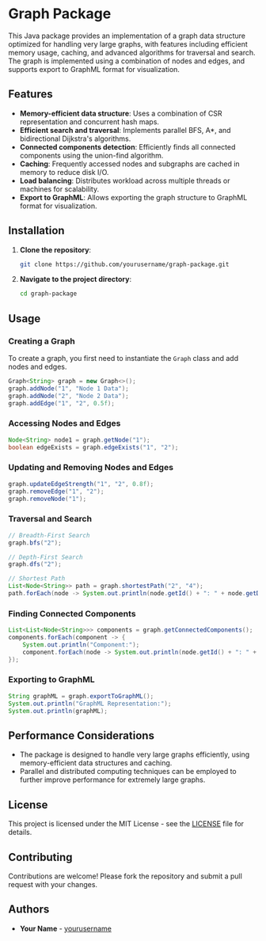 
# Graph Package

This Java package provides an implementation of a graph data structure optimized for handling very large graphs, with features including efficient memory usage, caching, and advanced algorithms for traversal and search. The graph is implemented using a combination of nodes and edges, and supports export to GraphML format for visualization.

## Features

- **Memory-efficient data structure**: Uses a combination of CSR representation and concurrent hash maps.
- **Efficient search and traversal**: Implements parallel BFS, A*, and bidirectional Dijkstra's algorithms.
- **Connected components detection**: Efficiently finds all connected components using the union-find algorithm.
- **Caching**: Frequently accessed nodes and subgraphs are cached in memory to reduce disk I/O.
- **Load balancing**: Distributes workload across multiple threads or machines for scalability.
- **Export to GraphML**: Allows exporting the graph structure to GraphML format for visualization.

## Installation

1. **Clone the repository**:
   ```bash
   git clone https://github.com/yourusername/graph-package.git
   ```
2. **Navigate to the project directory**:
   ```bash
   cd graph-package
   ```

## Usage

### Creating a Graph

To create a graph, you first need to instantiate the `Graph` class and add nodes and edges.

```java
Graph<String> graph = new Graph<>();
graph.addNode("1", "Node 1 Data");
graph.addNode("2", "Node 2 Data");
graph.addEdge("1", "2", 0.5f);
```

### Accessing Nodes and Edges

```java
Node<String> node1 = graph.getNode("1");
boolean edgeExists = graph.edgeExists("1", "2");
```

### Updating and Removing Nodes and Edges

```java
graph.updateEdgeStrength("1", "2", 0.8f);
graph.removeEdge("1", "2");
graph.removeNode("1");
```

### Traversal and Search

```java
// Breadth-First Search
graph.bfs("2");

// Depth-First Search
graph.dfs("2");

// Shortest Path
List<Node<String>> path = graph.shortestPath("2", "4");
path.forEach(node -> System.out.println(node.getId() + ": " + node.getData()));
```

### Finding Connected Components

```java
List<List<Node<String>>> components = graph.getConnectedComponents();
components.forEach(component -> {
    System.out.println("Component:");
    component.forEach(node -> System.out.println(node.getId() + ": " + node.getData()));
});
```

### Exporting to GraphML

```java
String graphML = graph.exportToGraphML();
System.out.println("GraphML Representation:");
System.out.println(graphML);
```

## Performance Considerations

- The package is designed to handle very large graphs efficiently, using memory-efficient data structures and caching.
- Parallel and distributed computing techniques can be employed to further improve performance for extremely large graphs.

## License

This project is licensed under the MIT License - see the [LICENSE](LICENSE) file for details.

## Contributing

Contributions are welcome! Please fork the repository and submit a pull request with your changes.

## Authors

- **Your Name** - [yourusername](https://github.com/yourusername)
